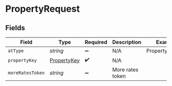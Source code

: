 # PropertyRequest


## Fields

| Field                                             | Type                                              | Required                                          | Description                                       | Example                                           |
| ------------------------------------------------- | ------------------------------------------------- | ------------------------------------------------- | ------------------------------------------------- | ------------------------------------------------- |
| `atType`                                          | *string*                                          | :heavy_minus_sign:                                | N/A                                               | PropertyRequest                                   |
| `propertyKey`                                     | [PropertyKey](../../models/shared/propertykey.md) | :heavy_check_mark:                                | N/A                                               |                                                   |
| `moreRatesToken`                                  | *string*                                          | :heavy_minus_sign:                                | More rates token                                  |                                                   |